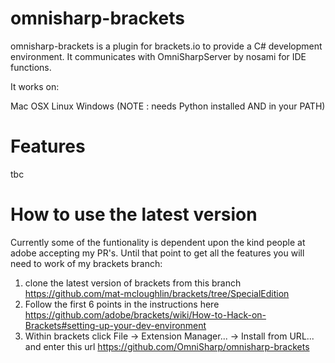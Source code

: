 omnisharp-brackets
==================

omnisharp-brackets is a plugin for brackets.io to provide a C# development environment. It communicates with OmniSharpServer by nosami for IDE functions.

It works on:

Mac OSX
Linux
Windows (NOTE : needs Python installed AND in your PATH)

Features
========
tbc


How to use the latest version
=============================
Currently some of the funtionality is dependent upon the kind people at adobe accepting my PR's. Until that point to get all the features you will need to work of my brackets branch:

1. clone the latest version of brackets from this branch https://github.com/mat-mcloughlin/brackets/tree/SpecialEdition
2. Follow the first 6 points in the instructions here https://github.com/adobe/brackets/wiki/How-to-Hack-on-Brackets#setting-up-your-dev-environment
3. Within brackets click File -> Extension Manager... -> Install from URL... and enter this url https://github.com/OmniSharp/omnisharp-brackets
